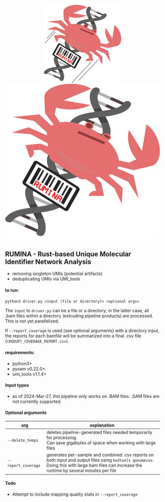 <p align="center">
    <img src="imgs/RUMINA_LOGO_light.png#gh-light-mode-only" width=50% height=50%>
    <img src="imgs/RUMINA_LOGO_dark.png#gh-dark-mode-only">
</p>

## RUMINA - Rust-based Unique Molecular Identifier Network Analysis

- removing singleton UMIs (potential artifacts)
- deduplicating UMIs via UMI_tools 

#### to run: 
<!-- `python3.11 <parent dir of uclean.py>/uclean.py <path_of_input.bam>` -->
`python3 driver.py <input (file or directory)> <optional args>`

The `input` to `driver.py` can be a file or a directory; in the latter case, all .bam files within a directory (exlcuding pipeline products) are processed. This is not yet parallelized. 

If `--report_coverage` is used (see optional arguments) with a directory input, the reports for each bamfile will be summarized into a final .csv file (`(DEDUP)_COVERAGE_REPORT.csv`). 

#### requirements: 
- python3+
- pysam v0.22.0+ 
- umi_tools v1.1.4+

#### Input types 

- as of 2024-Mar-27, this pipeline only works on .BAM files. .SAM files are not currently supported. 

#### Optional arguments
| arg | explanation | 
| --- | --- | 
| `--delete_temps` | deletes pipeline-generated files needed temporarily for processing.<br>Can save gigabytes of space when working with large files |
| `--report_coverage` | generates per-sample and combined .csv reports on both *input* and *output* files using `bedtools genomecov`.<br>Doing this with large bam files can increase the runtime by several minutes per file | 

#### Todo
- Attempt to include mapping quality stats in `--report_coverage`
